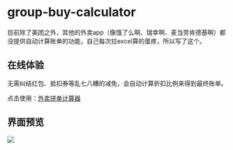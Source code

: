 # group-buy-calculator

目前除了美团之外，其他的外卖app（像饿了么啊、瑞幸啊、麦当劳肯德基啊）都没提供自动计算账单的功能，自己每次拉excel算的蛋疼，所以写了这个。

## 在线体验

无需纠结红包、抵扣券等乱七八糟的减免，会自动计算折扣比例来得到最终账单。

点击使用：[外卖拼单计算器](https://chengpeiquan.github.io/group-buy-calculator/)

## 界面预览

![](https://chengpeiquan.com/wp-content/uploads/2020/12/1-1.png)
